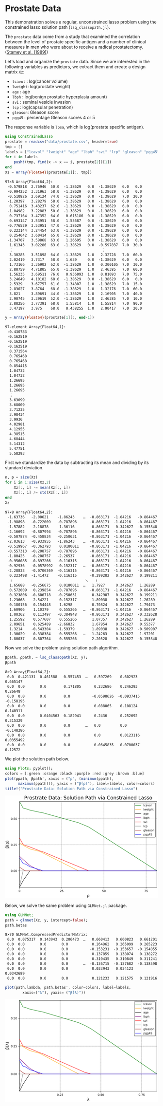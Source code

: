 # Prostate Data  

This demonstration solves a regular, unconstrained lasso problem using
the constrained lasso solution path (`lsq_classopath.jl`).

The `prostate` data come from a study that examined the correlation between the level of prostate specific antigen and a number of clinical measures in men who were about to receive a radical prostatectomy. ([Stamey et al. (1989)](../references.md#4))

Let's load and organize the `prostate` data. Since we are interested in the following variables as predictors, we extract them and create a design matrix `Xz`:

* `lcavol` : log(cancer volume)
* `lweight`: log(prostate weight)
* `age`    : age
* `lbph`   : log(benign prostatic hyperplasia amount)
* `svi`    : seminal vesicle invasion
* `lcp`    : log(capsular penetration)
* `gleason`: Gleason score
* `pgg45`  : percentage Gleason scores 4 or 5

The response variable is `lpsa`, which is log(prostate specific antigen). 

```julia
using ConstrainedLasso 
prostate = readcsv("data/prostate.csv", header=true)
tmp = []
labels = ["lcavol" "lweight" "age" "lbph" "svi" "lcp" "gleason" "pgg45"]
for i in labels
    push!(tmp, find(x -> x == i, prostate[2])[1])
end
Xz = Array{Float64}(prostate[1][:, tmp])
```




    97×8 Array{Float64,2}:
     -0.579818  2.76946  50.0  -1.38629   0.0  -1.38629   6.0   0.0
     -0.994252  3.31963  58.0  -1.38629   0.0  -1.38629   6.0   0.0
     -0.510826  2.69124  74.0  -1.38629   0.0  -1.38629   7.0  20.0
     -1.20397   3.28279  58.0  -1.38629   0.0  -1.38629   6.0   0.0
      0.751416  3.43237  62.0  -1.38629   0.0  -1.38629   6.0   0.0
     -1.04982   3.22883  50.0  -1.38629   0.0  -1.38629   6.0   0.0
      0.737164  3.47352  64.0   0.615186  0.0  -1.38629   6.0   0.0
      0.693147  3.53951  58.0   1.53687   0.0  -1.38629   6.0   0.0
     -0.776529  3.53951  47.0  -1.38629   0.0  -1.38629   6.0   0.0
      0.223144  3.24454  63.0  -1.38629   0.0  -1.38629   6.0   0.0
      0.254642  3.60414  65.0  -1.38629   0.0  -1.38629   6.0   0.0
     -1.34707   3.59868  63.0   1.26695   0.0  -1.38629   6.0   0.0
      1.61343   3.02286  63.0  -1.38629   0.0  -0.597837  7.0  30.0
      ⋮                                         ⋮                  
      3.30285   3.51898  64.0  -1.38629   1.0   2.32728   7.0  60.0
      2.02419   3.7317   58.0   1.639     0.0  -1.38629   6.0   0.0
      1.73166   3.36902  62.0  -1.38629   1.0   0.300105  7.0  30.0
      2.80759   4.71805  65.0  -1.38629   1.0   2.46385   7.0  60.0
      1.56235   3.69511  76.0   0.936093  1.0   0.81093   7.0  75.0
      3.24649   4.10182  68.0  -1.38629   0.0  -1.38629   6.0   0.0
      2.5329    3.67757  61.0   1.34807   1.0  -1.38629   7.0  15.0
      2.83027   3.8764   68.0  -1.38629   1.0   1.32176   7.0  60.0
      3.821     3.89691  44.0  -1.38629   1.0   2.16905   7.0  40.0
      2.90745   3.39619  52.0  -1.38629   1.0   2.46385   7.0  10.0
      2.88256   3.77391  68.0   1.55814   1.0   1.55814   7.0  80.0
      3.47197   3.975    68.0   0.438255  1.0   2.90417   7.0  20.0




```julia
y = Array{Float64}(prostate[1][:, end-1])
```




    97-element Array{Float64,1}:
     -0.430783
     -0.162519
     -0.162519
     -0.162519
      0.371564
      0.765468
      0.765468
      0.854415
      1.04732 
      1.04732 
      1.26695 
      1.26695 
      1.26695 
      ⋮       
      3.63099 
      3.68009 
      3.71235 
      3.98434 
      3.9936  
      4.02981 
      4.12955 
      4.38515 
      4.68444 
      5.14312 
      5.47751 
      5.58293 





First we standardize the data by subtracting its mean and dividing by its standard deviation. 

```julia
n, p = size(Xz)
for i in 1:size(Xz,2)
    Xz[:, i] -= mean(Xz[:, i])
    Xz[:, i] /= std(Xz[:, i])
end
Xz
```




    97×8 Array{Float64,2}:
     -1.63736   -2.00621    -1.86243    …  -0.863171  -1.04216   -0.864467
     -1.98898   -0.722009   -0.787896      -0.863171  -1.04216   -0.864467
     -1.57882   -2.18878     1.36116       -0.863171   0.342627  -0.155348
     -2.16692   -0.807994   -0.787896      -0.863171  -1.04216   -0.864467
     -0.507874  -0.458834   -0.250631      -0.863171  -1.04216   -0.864467
     -2.03613   -0.933955   -1.86243    …  -0.863171  -1.04216   -0.864467
     -0.519967  -0.362793    0.0180011     -0.863171  -1.04216   -0.864467
     -0.557313  -0.208757   -0.787896      -0.863171  -1.04216   -0.864467
     -1.80425   -0.208757   -2.26537       -0.863171  -1.04216   -0.864467
     -0.956085  -0.897266   -0.116315      -0.863171  -1.04216   -0.864467
     -0.92936   -0.0578992   0.152317   …  -0.863171  -1.04216   -0.864467
     -2.28833   -0.0706369  -0.116315      -0.863171  -1.04216   -0.864467
      0.223498  -1.41472    -0.116315      -0.299282   0.342627   0.199211
      ⋮                                 ⋱   ⋮                             
      1.65688   -0.256675    0.0180011  …   1.7927     0.342627   1.26289 
      0.572009   0.239854   -0.787896      -0.863171  -1.04216   -0.864467
      0.323806  -0.606718   -0.250631       0.342907   0.342627   0.199211
      1.23668    2.54221     0.152317       1.89038    0.342627   1.26289 
      0.180156   0.154448    1.6298         0.70824    0.342627   1.79473 
      1.60906    1.10379     0.555266   …  -0.863171  -1.04216   -0.864467
      1.00362    0.113497   -0.384948      -0.863171   0.342627  -0.332628
      1.25592    0.577607    0.555266       1.07357    0.342627   1.26289 
      2.09651    0.625489   -2.66832        1.67954    0.342627   0.55377 
      1.3214    -0.543304   -1.59379        1.89038    0.342627  -0.509907
      1.30029    0.338384    0.555266   …   1.24263    0.342627   1.97201 
      1.80037    0.807764    0.555266       2.20528    0.342627  -0.155348




Now we solve the problem using solution path algorithm. 

```julia
βpath, ρpath, = lsq_classopath(Xz, y);
βpath
```




    8×9 Array{Float64,2}:
     0.0  0.421131  0.461588   0.557453  …   0.597269    0.602923    0.665147 
     0.0  0.0       0.0        0.171805      0.232686    0.246293    0.26648  
     0.0  0.0       0.0        0.0          -0.0598626  -0.0937415  -0.158195 
     0.0  0.0       0.0        0.0           0.088065    0.108124    0.140311 
     0.0  0.0       0.0404563  0.182941      0.2436      0.252692    0.315329 
     0.0  0.0       0.0        0.0       …   0.0         0.0        -0.148286 
     0.0  0.0       0.0        0.0           0.0         0.0123116   0.0355492
     0.0  0.0       0.0        0.0           0.0645835   0.0700037   0.12572  



We plot the solution path below. 

```julia
using Plots; pyplot(); 
colors = [:green :orange :black :purple :red :grey :brown :blue] 
plot(ρpath, βpath', xaxis = ("ρ", (minimum(ρpath),
      maximum(ρpath))), yaxis = ("β̂(ρ)"), label=labels, color=colors)
title!("Prostrate Data: Solution Path via Constrained Lasso")
```

![](data/prostate.svg)

Below, we solve the same problem using `GLMNet.jl` package. 

```julia
using GLMNet;  
path = glmnet(Xz, y, intercept=false);
path.betas
```




    8×70 GLMNet.CompressedPredictorMatrix:
     0.0  0.075317  0.143943  0.206473  …   0.660413   0.660823   0.661201 
     0.0  0.0       0.0       0.0           0.264962   0.265099   0.265223 
     0.0  0.0       0.0       0.0          -0.153231  -0.153657  -0.154055 
     0.0  0.0       0.0       0.0           0.137859   0.138074   0.138272 
     0.0  0.0       0.0       0.0           0.310435   0.310849   0.311241 
     0.0  0.0       0.0       0.0       …  -0.136715  -0.137682  -0.138598 
     0.0  0.0       0.0       0.0           0.033943   0.034123   0.0342689
     0.0  0.0       0.0       0.0           0.121233   0.121575   0.121916 




```julia
plot(path.lambda, path.betas', color=colors, label=labels, 
		xaxis=("λ"), yaxis= ("β̂(λ)"))
```

![](data/prostate2.svg)